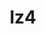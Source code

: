 ---
title: "lz4"
layout: cache
categories: [package, develop-2023-10-29]
meta: {"versions": ["1.9.4"], "compilers": ["cce@=15.0.1", "gcc@=11.1.0", "gcc@=11.3.0", "gcc@=11.4.0", "gcc@=7.3.1", "gcc@=7.5.0", "gcc@=9.4.0", "oneapi@=2023.2.0"], "oss": ["amzn2", "rhel8", "ubuntu18.04", "ubuntu20.04", "ubuntu22.04"], "platforms": ["linux"], "targets": ["aarch64", "neoverse_n1", "neoverse_v1", "ppc64le", "x86_64_v3", "zen4"], "stacks": ["aws-isc", "aws-isc-aarch64", "build_systems", "data-vis-sdk", "e4s", "e4s-cray-rhel", "e4s-neoverse_v1", "e4s-oneapi", "e4s-power", "e4s-rocm-external", "radiuss", "root", "tutorial"], "num_specs": 11, "num_specs_by_stack": {"aws-isc-aarch64": 2, "root": 11, "aws-isc": 1, "build_systems": 1, "radiuss": 1, "e4s-cray-rhel": 1, "e4s-neoverse_v1": 1, "e4s-power": 1, "data-vis-sdk": 1, "e4s-rocm-external": 1, "e4s": 1, "e4s-oneapi": 1, "tutorial": 1}}
spec_details: [{"hash": "d3cc7d2q43i4t6sjmsodf7nqjt4xl3e2", "compiler": "gcc@=7.3.1", "versions": ["1.9.4"], "os": "amzn2", "platform": "linux", "target": "aarch64", "variants": ["build_system=makefile", "libs=shared,static", "+pic"], "stacks": ["aws-isc-aarch64", "root"], "size": "-", "tarball": "https://binaries.spack.io/releases/develop-2023-10-29/build_cache/linux-amzn2-aarch64/gcc-7.3.1/lz4-1.9.4/linux-amzn2-aarch64-gcc-7.3.1-lz4-1.9.4-d3cc7d2q43i4t6sjmsodf7nqjt4xl3e2.spack"}, {"hash": "rtxcocxthe7wlpfpoancitovlgd6bl2j", "compiler": "gcc@=7.3.1", "versions": ["1.9.4"], "os": "amzn2", "platform": "linux", "target": "neoverse_n1", "variants": ["build_system=makefile", "libs=shared,static", "+pic"], "stacks": ["aws-isc-aarch64", "root"], "size": "-", "tarball": "https://binaries.spack.io/releases/develop-2023-10-29/build_cache/linux-amzn2-neoverse_n1/gcc-7.3.1/lz4-1.9.4/linux-amzn2-neoverse_n1-gcc-7.3.1-lz4-1.9.4-rtxcocxthe7wlpfpoancitovlgd6bl2j.spack"}, {"hash": "l2a5iefv7fmgvc4puh7on4f4o45ri7ax", "compiler": "gcc@=7.3.1", "versions": ["1.9.4"], "os": "amzn2", "platform": "linux", "target": "x86_64_v3", "variants": ["build_system=makefile", "libs=shared,static", "+pic"], "stacks": ["root", "aws-isc"], "size": "-", "tarball": "https://binaries.spack.io/releases/develop-2023-10-29/build_cache/linux-amzn2-x86_64_v3/gcc-7.3.1/lz4-1.9.4/linux-amzn2-x86_64_v3-gcc-7.3.1-lz4-1.9.4-l2a5iefv7fmgvc4puh7on4f4o45ri7ax.spack"}, {"hash": "wokf74uof6pqrwhniotlpaqjg4kg6mas", "compiler": "gcc@=7.5.0", "versions": ["1.9.4"], "os": "ubuntu18.04", "platform": "linux", "target": "x86_64_v3", "variants": ["build_system=makefile", "libs=shared,static", "+pic"], "stacks": ["build_systems", "radiuss", "root"], "size": "-", "tarball": "https://binaries.spack.io/releases/develop-2023-10-29/build_cache/linux-ubuntu18.04-x86_64_v3/gcc-7.5.0/lz4-1.9.4/linux-ubuntu18.04-x86_64_v3-gcc-7.5.0-lz4-1.9.4-wokf74uof6pqrwhniotlpaqjg4kg6mas.spack"}, {"hash": "chob6be3vg3c2smrk7o5d4g6z2gahysu", "compiler": "cce@=15.0.1", "versions": ["1.9.4"], "os": "rhel8", "platform": "linux", "target": "zen4", "variants": ["build_system=makefile", "libs=shared,static", "+pic"], "stacks": ["e4s-cray-rhel", "root"], "size": "-", "tarball": "https://binaries.spack.io/releases/develop-2023-10-29/build_cache/linux-rhel8-zen4/cce-15.0.1/lz4-1.9.4/linux-rhel8-zen4-cce-15.0.1-lz4-1.9.4-chob6be3vg3c2smrk7o5d4g6z2gahysu.spack"}, {"hash": "4scyyyx4a447xeolaf4hazoqv4fhaqam", "compiler": "gcc@=11.4.0", "versions": ["1.9.4"], "os": "ubuntu20.04", "platform": "linux", "target": "neoverse_v1", "variants": ["build_system=makefile", "libs=shared,static", "+pic"], "stacks": ["e4s-neoverse_v1", "root"], "size": "-", "tarball": "https://binaries.spack.io/releases/develop-2023-10-29/build_cache/linux-ubuntu20.04-neoverse_v1/gcc-11.4.0/lz4-1.9.4/linux-ubuntu20.04-neoverse_v1-gcc-11.4.0-lz4-1.9.4-4scyyyx4a447xeolaf4hazoqv4fhaqam.spack"}, {"hash": "7r4qy3pkbr37rbdgl2h4i2b5dmy53n24", "compiler": "gcc@=9.4.0", "versions": ["1.9.4"], "os": "ubuntu20.04", "platform": "linux", "target": "ppc64le", "variants": ["build_system=makefile", "libs=shared,static", "+pic"], "stacks": ["root", "e4s-power"], "size": "-", "tarball": "https://binaries.spack.io/releases/develop-2023-10-29/build_cache/linux-ubuntu20.04-ppc64le/gcc-9.4.0/lz4-1.9.4/linux-ubuntu20.04-ppc64le-gcc-9.4.0-lz4-1.9.4-7r4qy3pkbr37rbdgl2h4i2b5dmy53n24.spack"}, {"hash": "rlv2odentahqdfttx2g4ot6ekxhmswxo", "compiler": "gcc@=11.1.0", "versions": ["1.9.4"], "os": "ubuntu20.04", "platform": "linux", "target": "x86_64_v3", "variants": ["build_system=makefile", "libs=shared,static", "+pic"], "stacks": ["data-vis-sdk", "root"], "size": "-", "tarball": "https://binaries.spack.io/releases/develop-2023-10-29/build_cache/linux-ubuntu20.04-x86_64_v3/gcc-11.1.0/lz4-1.9.4/linux-ubuntu20.04-x86_64_v3-gcc-11.1.0-lz4-1.9.4-rlv2odentahqdfttx2g4ot6ekxhmswxo.spack"}, {"hash": "bi7s66xuftzmrj2asmgtofsigdls5xqd", "compiler": "gcc@=11.4.0", "versions": ["1.9.4"], "os": "ubuntu20.04", "platform": "linux", "target": "x86_64_v3", "variants": ["build_system=makefile", "libs=shared,static", "+pic"], "stacks": ["e4s-rocm-external", "root", "e4s"], "size": "-", "tarball": "https://binaries.spack.io/releases/develop-2023-10-29/build_cache/linux-ubuntu20.04-x86_64_v3/gcc-11.4.0/lz4-1.9.4/linux-ubuntu20.04-x86_64_v3-gcc-11.4.0-lz4-1.9.4-bi7s66xuftzmrj2asmgtofsigdls5xqd.spack"}, {"hash": "uk5skyeslmq45vjkvlkytclizxgg2shs", "compiler": "oneapi@=2023.2.0", "versions": ["1.9.4"], "os": "ubuntu20.04", "platform": "linux", "target": "x86_64_v3", "variants": ["build_system=makefile", "libs=shared,static", "+pic"], "stacks": ["e4s-oneapi", "root"], "size": "-", "tarball": "https://binaries.spack.io/releases/develop-2023-10-29/build_cache/linux-ubuntu20.04-x86_64_v3/oneapi-2023.2.0/lz4-1.9.4/linux-ubuntu20.04-x86_64_v3-oneapi-2023.2.0-lz4-1.9.4-uk5skyeslmq45vjkvlkytclizxgg2shs.spack"}, {"hash": "jk24ynib4gm4upmsrkwzy7mdkght7qk2", "compiler": "gcc@=11.3.0", "versions": ["1.9.4"], "os": "ubuntu22.04", "platform": "linux", "target": "x86_64_v3", "variants": ["build_system=makefile", "libs=shared,static", "+pic"], "stacks": ["tutorial", "root"], "size": "-", "tarball": "https://binaries.spack.io/releases/develop-2023-10-29/build_cache/linux-ubuntu22.04-x86_64_v3/gcc-11.3.0/lz4-1.9.4/linux-ubuntu22.04-x86_64_v3-gcc-11.3.0-lz4-1.9.4-jk24ynib4gm4upmsrkwzy7mdkght7qk2.spack"}]
---